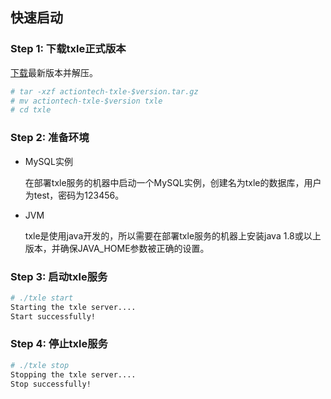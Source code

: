 ## 快速启动

### Step 1: 下载txle正式版本
[下载](https://github.com/actiontech/txle/releases)最新版本并解压。  
```bash
# tar -xzf actiontech-txle-$version.tar.gz
# mv actiontech-txle-$version txle
# cd txle
```

### Step 2: 准备环境
* MySQL实例

    在部署txle服务的机器中启动一个MySQL实例，创建名为txle的数据库，用户为test，密码为123456。

* JVM

    txle是使用java开发的，所以需要在部署txle服务的机器上安装java 1.8或以上版本，并确保JAVA_HOME参数被正确的设置。

### Step 3: 启动txle服务
```bash
# ./txle start
Starting the txle server....
Start successfully!
```

### Step 4: 停止txle服务
```bash
# ./txle stop
Stopping the txle server....
Stop successfully!
```